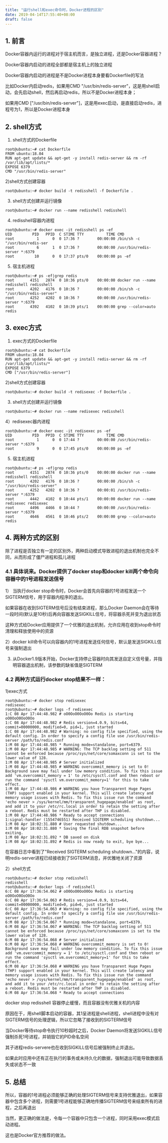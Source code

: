 ```yaml
---
title: "运行shell和exec命令时，Docker进程的区别"
date: 2019-04-14T17:55:40+08:00
draft: false
---
```


## 1. 前言

Docker容器内运行的进程对于宿主机而言，是独立进程，还是Docker容器进程？

Docker容器内启动的进程全部都是宿主机上的独立进程

Docker容器内启动的进程是不是Docker进程本身要看Dockerfile的写法

比如Docker内启动redis，如果用CMD "/usr/bin/redis-server"，这是用shell启动，会先启动shell，然后再启动redis，所以不是Docker进程本身；

如果用CMD ["/usr/bin/redis-server"]，这是用exec启动，是直接启动redis，进程号为1，所以是Docker进程本身


## 2. shell方式

1) shell方式的Dockerfile

``` shell
root@ubuntu:~# cat Dockerfile 
FROM ubuntu:18.04
RUN apt-get update && apt-get -y install redis-server && rm -rf /var/lib/apt/lists/*
EXPOSE 6379
CMD "/usr/bin/redis-server"
```

2)shell方式创建容器
``` shell
root@ubuntu:~# docker build -t redisshell -f Dockerfile .
```

3) shell方式创建并运行镜像
``` shell
root@ubuntu:~# docker run --name redisshell redisshell
```

4) redisshell容器内进程
``` shell
root@ubuntu:~# docker exec -it redisshell ps -ef
UID         PID   PPID  C STIME TTY          TIME CMD
root          1      0  0 17:36 ?        00:00:00 /bin/sh -c "/usr/bin/redis-ser
root          6      1  0 17:36 ?        00:00:00 /usr/bin/redis-server *:6379
root         10      0  0 17:37 pts/0    00:00:00 ps -ef
```

5) 宿主机进程
``` shell
root@ubuntu:~# ps -ef|grep redis
root       4151   2874  0 10:36 pts/0    00:00:00 docker run --name redisshell redisshell
root       4202   4176  0 10:36 ?        00:00:00 /bin/sh -c "/usr/bin/redis-server"
root       4252   4202  0 10:36 ?        00:00:00 /usr/bin/redis-server *:6379
root       4392   4102  0 10:39 pts/1    00:00:00 grep --color=auto redis
```

## 3. exec方式
1) exec方式的Dockerfile
``` shell
root@ubuntu:~# cat Dockerfile 
FROM ubuntu:18.04
RUN apt-get update && apt-get -y install redis-server && rm -rf /var/lib/apt/lists/*
EXPOSE 6379
CMD ["/usr/bin/redis-server"]
```

2)shell方式创建容器
``` shell
root@ubuntu:~# docker build -t redisexec -f Dockerfile .
```

3) shell方式创建并运行镜像
``` shell
root@ubuntu:~# docker run --name redisexec redisshell
```

4）redisexec器内进程
``` shell
root@ubuntu:~# docker exec -it redisexec ps -ef
UID         PID   PPID  C STIME TTY          TIME CMD
root          1      0  0 17:44 ?        00:00:00 /usr/bin/redis-server *:6379
root          9      0  0 17:45 pts/0    00:00:00 ps -ef
```


5) 宿主机进程
``` shell
root@ubuntu:~# ps -ef|grep redis
root       4151   2874  0 10:36 pts/0    00:00:00 docker run --name redisshell redisshell
root       4202   4176  0 10:36 ?        00:00:00 /bin/sh -c "/usr/bin/redis-server"
root       4252   4202  0 10:36 ?        00:00:01 /usr/bin/redis-server *:6379
root       4442   4102  0 10:44 pts/1    00:00:00 docker run --name redisexec redisexec
root       4496   4466  0 10:44 ?        00:00:00 /usr/bin/redis-server *:6379
root       4646   4561  0 10:46 pts/2    00:00:00 grep --color=auto redis
```


## 4. 两种方式的区别

除了进程是否独立有一定的区别外，两种启动模式导致进程的退出机制也完全不同，从而形成了僵尸进程和孤儿进程

### 4.1 具体说来。Docker提供了docker stop和docker kill两个命令向容器中的1号进程发送信号

1） 当执行docker stop命令时，Docker会首先向容器的1号进程发送一个SIGTERM信号，用于容器内程序的退出。

如果容器在收到SIGTERM信号后没有结束进程，那么Docker Daemon会在等待一段时间(默认是10秒)后再向容器发送SIGKILL信号，将容器杀死并变为退出状态

这种方式给Docker应用提供了一个优雅的退出机制，允许应用在收到stop命令时清理和释放使用中的资源


2）docker kill命令可以向容器内的1号进程发送任何信号，默认是发送SIGKILL信号来强制退出

3) 从Docker1.9版本开始，Docker支持停止容器时向其发送自定义信号量，并指明容器退出机制，该参数的缺省值是SIGTERM



### 4.2 两种方式运行docker stop结果不一样：

1)exec方式
``` shell
root@ubuntu:~# docker stop redisexec
redisexec
root@ubuntu:~# docker logs -f redisexec
1:C 08 Apr 17:44:48.982 # oO0OoO0OoO0Oo Redis is starting oO0OoO0OoO0Oo
1:C 08 Apr 17:44:48.982 # Redis version=4.0.9, bits=64, commit=00000000, modified=0, pid=1, just started
1:C 08 Apr 17:44:48.982 # Warning: no config file specified, using the default config. In order to specify a config file use /usr/bin/redis-server /path/to/redis.conf
1:M 08 Apr 17:44:48.985 * Running mode=standalone, port=6379.
1:M 08 Apr 17:44:48.985 # WARNING: The TCP backlog setting of 511 cannot be enforced because /proc/sys/net/core/somaxconn is set to the lower value of 128.
1:M 08 Apr 17:44:48.985 # Server initialized
1:M 08 Apr 17:44:48.985 # WARNING overcommit_memory is set to 0! Background save may fail under low memory condition. To fix this issue add 'vm.overcommit_memory = 1' to /etc/sysctl.conf and then reboot or run the command 'sysctl vm.overcommit_memory=1' for this to take effect.
1:M 08 Apr 17:44:48.986 # WARNING you have Transparent Huge Pages (THP) support enabled in your kernel. This will create latency and memory usage issues with Redis. To fix this issue run the command 'echo never > /sys/kernel/mm/transparent_hugepage/enabled' as root, and add it to your /etc/rc.local in order to retain the setting after a reboot. Redis must be restarted after THP is disabled.
1:M 08 Apr 17:44:48.986 * Ready to accept connections
1:signal-handler (1554746551) Received SIGTERM scheduling shutdown...
1:M 08 Apr 18:02:31.880 # User requested shutdown...
1:M 08 Apr 18:02:31.880 * Saving the final RDB snapshot before exiting.
1:M 08 Apr 18:02:31.892 * DB saved on disk
1:M 08 Apr 18:02:31.892 # Redis is now ready to exit, bye bye...
```
在容器日志中看到了"Received SIGTERM scheduling shutdown..."的内容，说明redis-server进程已经接收到了SIGTERM消息，并优雅地关闭了资源



2）shell方式
``` shell
root@ubuntu:~# docker stop redisshell
redisshell
root@ubuntu:~# docker logs -f redisshell
6:C 08 Apr 17:36:54.062 # oO0OoO0OoO0Oo Redis is starting oO0OoO0OoO0Oo
6:C 08 Apr 17:36:54.063 # Redis version=4.0.9, bits=64, commit=00000000, modified=0, pid=6, just started
6:C 08 Apr 17:36:54.063 # Warning: no config file specified, using the default config. In order to specify a config file use /usr/bin/redis-server /path/to/redis.conf
6:M 08 Apr 17:36:54.067 * Running mode=standalone, port=6379.
6:M 08 Apr 17:36:54.067 # WARNING: The TCP backlog setting of 511 cannot be enforced because /proc/sys/net/core/somaxconn is set to the lower value of 128.
6:M 08 Apr 17:36:54.068 # Server initialized
6:M 08 Apr 17:36:54.068 # WARNING overcommit_memory is set to 0! Background save may fail under low memory condition. To fix this issue add 'vm.overcommit_memory = 1' to /etc/sysctl.conf and then reboot or run the command 'sysctl vm.overcommit_memory=1' for this to take effect.
6:M 08 Apr 17:36:54.068 # WARNING you have Transparent Huge Pages (THP) support enabled in your kernel. This will create latency and memory usage issues with Redis. To fix this issue run the command 'echo never > /sys/kernel/mm/transparent_hugepage/enabled' as root, and add it to your /etc/rc.local in order to retain the setting after a reboot. Redis must be restarted after THP is disabled.
6:M 08 Apr 17:36:54.068 * Ready to accept connections
```


docker stop redisshell 容器停止缓慢，而且容器没有优雅关机的内容

原因在于，用shell脚本启动的容器，其1呈进程是shell进程，shell进程中没有对SIGTERM信号的处理逻辑，所以它忽略了接收到的SIGTERM信号

当Docker等待stop命令执行10秒超时之后，Docker Daemon将发送SIGKILL信号强制杀死1号进程，并销毁它的PID命名空间

其子进程redis-servere也在收到SIGKILL信号后被强制终止并退出。

如果此时应用中还有正在执行的事务或未持久化的数据，强制退出可能导致数据丢失或状态不一致



## 5. 总结

所以，容器的1号进程必须能够正确的处理SIGTERM信号来支持优雅退出，如果容器中包含多个进程，则需要1号进程能够正确地传播SIGTERM信号来结束所有的进程，之后再退出

当然，更正确的做法是，令每一个容器中只包含一个进程，同时采用exec模式启动进程。

这也是Docker官方推荐的做法。

